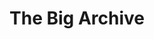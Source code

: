 ---
title: The Big Archive
year: 2023-05-01
img: '@assets/projects/thebigarchive.webp'
url: https://thebigarchive.com
tags: Website Archive
---